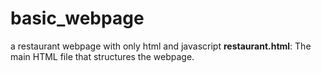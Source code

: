# basic_webpage
a restaurant webpage with only html and javascript
 **restaurant.html**: The main HTML file that structures the webpage.

